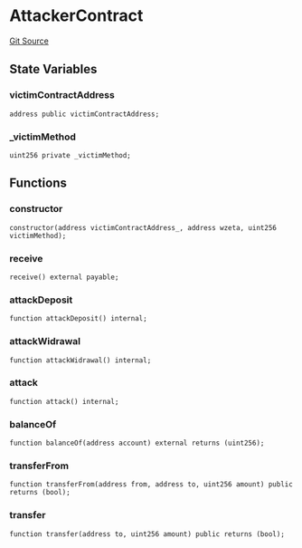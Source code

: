 # AttackerContract
[Git Source](https://github.com/zeta-chain/protocol-contracts/blob/2e5223462d9ac9dedd79e76ede471832bb2c40e7/contracts/evm/testing/AttackerContract.sol)


## State Variables
### victimContractAddress

```solidity
address public victimContractAddress;
```


### _victimMethod

```solidity
uint256 private _victimMethod;
```


## Functions
### constructor


```solidity
constructor(address victimContractAddress_, address wzeta, uint256 victimMethod);
```

### receive


```solidity
receive() external payable;
```

### attackDeposit


```solidity
function attackDeposit() internal;
```

### attackWidrawal


```solidity
function attackWidrawal() internal;
```

### attack


```solidity
function attack() internal;
```

### balanceOf


```solidity
function balanceOf(address account) external returns (uint256);
```

### transferFrom


```solidity
function transferFrom(address from, address to, uint256 amount) public returns (bool);
```

### transfer


```solidity
function transfer(address to, uint256 amount) public returns (bool);
```


